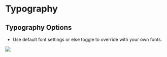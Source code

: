 # Typography

## Typography Options

* Use default font settings or else toggle to override with your own fonts.

![](https://raw.githubusercontent.com/ibndawood/mcwpdoc/master/assets/images/theme-options-typography.png)

